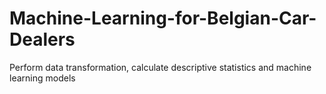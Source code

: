 # Machine-Learning-for-Belgian-Car-Dealers
Perform data transformation, calculate descriptive statistics and machine learning models
